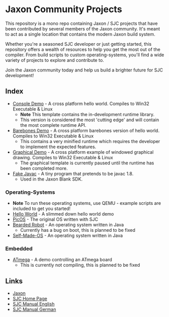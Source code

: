 # Jaxon Community Projects
This repository is a mono repo containing Jaxon / SJC projects that have been contributed by several members of the Jaxon community. It's meant to act as a single location that contains the modern Jaxon build system.

Whether you're a seasoned SJC developer or just getting started, this repository offers a wealth of resources to help you get the most out of the compiler. From build scripts to custom operating-systems, you'll find a wide variety of projects to explore and contribute to.

Join the Jaxon community today and help us build a brighter future for SJC development!

## Index
+ [Console Demo](application/demo-console/) - A cross platform hello world. Compiles to Win32 Executable & Linux
    + **Note** This template contains the in-development runtime library.
    + This version is considered the most 'cutting edge' and will contain the most complete runtime API.
+ [Barebones Demo](application/demo-barebones/) - A cross platform barebones version of hello world. Compiles to Win32 Executable & Linux
	+ This contains a very minified runtime which requires the developer to implement the expected features.
+ [Graphical Demo](application/demo-graphical/) - A cross platform example of windowed graphical drawing. Compiles to Win32 Executable & Linux
    + The graphical template is currently paused until the runtime has been completed more.
+ [Fake Javac](application/fake-javac/) - A tiny program that pretends to be javac 1.8.
    + Used in the Jaxon Blank SDK.

### Operating-Systems
+ **Note** To run these operating systems, use QEMU - example scripts are included to get you started!
+ [Hello World](operating-system/hello-world/) - A slimmed down hello world demo
+ [PicOS](operating-system/picos/) - The original OS written with SJC
+ [Bearded Robot](operating-system/bearded-robot/) - An operating system written in Java
	+ Currently has a bug on boot, this is planned to be fixed
+ [Self-Made-OS](operating-system/self-made-os/) - An operating system written in Java

### Embedded
+ [ATmega](embedded/atmega/) - A demo controlling an ATmega board
	+ This is currently not compiling, this is planned to be fixed

## Links
+ [Jaxon](https://konloch.com/jaxon)
+ [SJC Home Page](https://www.fam-frenz.de/stefan/compiler.html)
+ [SJC Manual English](https://www.fam-frenz.de/stefan/man042_0182eng.pdf)
+ [SJC Manual German](https://www.fam-frenz.de/stefan/man046_0190.pdf)